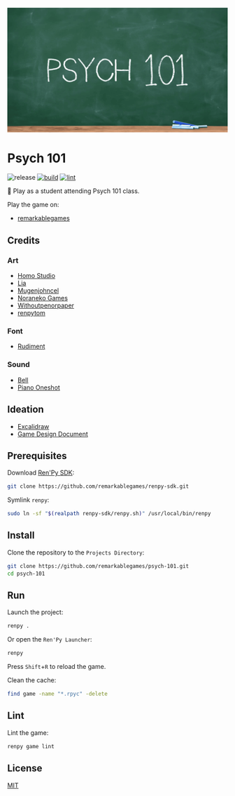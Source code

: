 <p align="center">
  <img src="https://raw.githubusercontent.com/remarkablegames/psych-101/master/web-presplash.png" width="600px" alt="Psych 101">
</p>

# Psych 101

![release](https://img.shields.io/github/v/release/remarkablegames/psych-101)
[![build](https://github.com/remarkablegames/psych-101/actions/workflows/build.yml/badge.svg)](https://github.com/remarkablegames/psych-101/actions/workflows/build.yml)
[![lint](https://github.com/remarkablegames/psych-101/actions/workflows/lint.yml/badge.svg)](https://github.com/remarkablegames/psych-101/actions/workflows/lint.yml)

📖 Play as a student attending Psych 101 class.

Play the game on:

- [remarkablegames](https://remarkablegames.org/psych-101)

## Credits

### Art

- [Homo Studio](https://unsplash.com/photos/a-blackboard-with-a-chalkboard-and-two-pens-on-it-iCyEPaLdPAs)
- [Lia](https://liah0227.itch.io/hoshiko)
- [Mugenjohncel](https://lemmasoft.renai.us/forums/viewtopic.php?t=17302)
- [Noraneko Games](https://noranekogames.itch.io/yumebackground)
- [Withoutpenorpaper](https://witpop.itch.io/sprite-pack-female-pink-hair)
- [renpytom](https://github.com/renpy/renpy/tree/master/the_question/game/images)

### Font

- [Rudiment](https://www.1001fonts.com/rudiment-font.html?text=PSYCH%20101&size=9&fg=ffffff&bg=000000)

### Sound

- [Bell](https://pixabay.com/sound-effects/bel-sekolah-153453/)
- [Piano Oneshot](https://pixabay.com/sound-effects/low-end-cinematic-piano-oneshots-215805/)

## Ideation

- [Excalidraw](https://excalidraw.com/#json=fZsGhoV7_qbCx1CrTdl5w,RfNwdGpO82BLKXXnkH3MiQ)
- [Game Design Document](https://docs.google.com/document/d/1XKnFt6Ct47ciPOkS1r2irNke3j0LwOY6ioVPo57E0s4/edit)

## Prerequisites

Download [Ren'Py SDK](https://www.renpy.org/latest.html):

```sh
git clone https://github.com/remarkablegames/renpy-sdk.git
```

Symlink `renpy`:

```sh
sudo ln -sf "$(realpath renpy-sdk/renpy.sh)" /usr/local/bin/renpy
```

## Install

Clone the repository to the `Projects Directory`:

```sh
git clone https://github.com/remarkablegames/psych-101.git
cd psych-101
```

## Run

Launch the project:

```sh
renpy .
```

Or open the `Ren'Py Launcher`:

```sh
renpy
```

Press `Shift`+`R` to reload the game.

Clean the cache:

```sh
find game -name "*.rpyc" -delete
```

## Lint

Lint the game:

```sh
renpy game lint
```

## License

[MIT](LICENSE)
